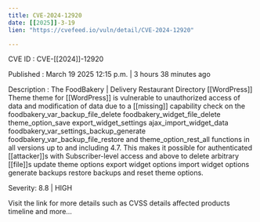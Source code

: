 ```yaml
---
title: CVE-2024-12920
date: [[2025]]-3-19
lien: "https://cvefeed.io/vuln/detail/CVE-2024-12920"

---
```


CVE ID : CVE-[[2024]]-12920

Published :  March 19
2025
12:15 p.m. | 3 hours
38 minutes ago

Description : The FoodBakery | Delivery Restaurant Directory  [[WordPress]] Theme theme for  [[WordPress]] is vulnerable to unauthorized access of data and modification of data due to a [[missing]] capability check on the foodbakery_var_backup_file_delete
foodbakery_widget_file_delete
theme_option_save
export_widget_settings
ajax_import_widget_data
foodbakery_var_settings_backup_generate
foodbakery_var_backup_file_restore
and theme_option_rest_all functions in all versions up to
and including
4.7. This makes it possible for authenticated [[attacker]]s
with Subscriber-level access and above
to delete arbitrary [[file]]s
update theme options
export widget options
import widget options
generate backups
restore backups
and reset theme options.

Severity: 8.8 | HIGH

Visit the link for more details
such as CVSS details
affected products
timeline
and more...
